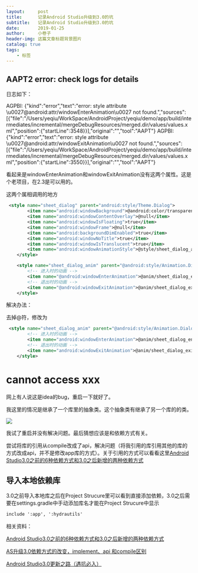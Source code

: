 ```yaml
---
layout:     post  
title:      记录Android Studio升级到3.0的坑 
subtitle:   记录Android Studio升级到3.0的坑 
date:       2019-01-25
author:     小卷子
header-img: 这篇文章标题背景图片
catalog: true
tags:
    - 标签
---
```





## AAPT2 error: check logs for details

日志如下：

AGPBI: {"kind":"error","text":"error: style attribute \u0027@android:attr/windowEnterAnimation\u0027 not found.","sources":[{"file":"/Users/yeqiu/WorkSpace/AndroidProject/yeqiu/demo/app/build/intermediates/incremental/mergeDebugResources/merged.dir/values/values.xml","position":{"startLine":3548}}],"original":"","tool":"AAPT"}
AGPBI: {"kind":"error","text":"error: style attribute \u0027@android:attr/windowExitAnimation\u0027 not found.","sources":[{"file":"/Users/yeqiu/WorkSpace/AndroidProject/yeqiu/demo/app/build/intermediates/incremental/mergeDebugResources/merged.dir/values/values.xml","position":{"startLine":3550}}],"original":"","tool":"AAPT"}



看起来是windowEnterAnimation和windowExitAnimation没有这两个属性。这是个老项目，在2.3是可以用的。

这两个属相调用的地方

~~~xml
 <style name="sheet_dialog" parent="android:style/Theme.Dialog">
        <item name="android:windowBackground">@android:color/transparent</item>
        <item name="android:windowContentOverlay">@null</item>
        <item name="android:windowIsFloating">true</item>
        <item name="android:windowFrame">@null</item>
        <item name="android:backgroundDimEnabled">true</item>
        <item name="android:windowNoTitle">true</item>
        <item name="android:windowIsTranslucent">true</item>
        <item name="android:windowAnimationStyle">@style/sheet_dialog_anim</item>
    </style>

    <style name="sheet_dialog_anim" parent="@android:style/Animation.Dialog">
        <!-- 进入时的动画 -->
        <item name="@android:windowEnterAnimation">@anim/sheet_dialog_enter</item>
        <!-- 退出时的动画 -->
        <item name="@android:windowExitAnimation">@anim/sheet_dialog_exit</item>
    </style>

~~~



解决办法：

去掉@符，修改为

~~~xml
 <style name="sheet_dialog_anim" parent="@android:style/Animation.Dialog">
        <!-- 进入时的动画 -->
        <item name="android:windowEnterAnimation">@anim/sheet_dialog_enter</item>
        <!-- 退出时的动画 -->
        <item name="android:windowExitAnimation">@anim/sheet_dialog_exit</item>
    </style>
~~~





# cannot access xxx

网上有人说这是idea的bug，重启一下就好了。

我这里的情况是继承了一个库里的抽象类。这个抽象类有继承了另一个库的的类。

![](https://ws4.sinaimg.cn/large/006tNc79ly1fzio6rpu15j30ta0m2415.jpg)



我试了重启并没有解决问题。最后猜想应该是和依赖方式有关。

尝试将库的引用从compile改成了api，解决问题（将我引用的库引用其他的库的方式改成api，并不是修改app库的方式）。关于引用的方式可以看看这里[Android Studio3.0之前的6种依赖方式和3.0之后新增的两种依赖方式](https://blog.csdn.net/nzfxx/article/details/79830596#13-apk)



## 导入本地依赖库

3.0之前导入本地库之后在Project Strucure里可以看到直接添加依赖，3.0之后需要在settings.gradle中手动添加库名才能在Project Strucure中显示

~~~xml
include ':app', ':hydrautils'
~~~





相关资料：

[Android Studio3.0之前的6种依赖方式和3.0之后新增的两种依赖方式](https://blog.csdn.net/nzfxx/article/details/79830596#13-apk)

[AS升级3.0依赖方式的改变，implement、api 和compile区别](https://www.jianshu.com/p/ccf351dff7f7)

[Android Studio3.0更新之路（遇坑必入）](https://www.jianshu.com/p/15afb8234d19)




